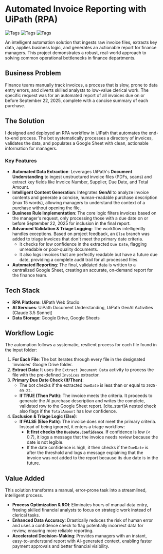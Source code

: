 # Automated Invoice Reporting with UiPath (RPA)

![Tags](https://img.shields.io/badge/RPA-UiPath-blue) ![Tags](https://img.shields.io/badge/AI-Document%20Understanding-green) ![Tags](https://img.shields.io/badge/AI-GenAI-purple)

An intelligent automation solution that ingests raw invoice files, extracts key data, applies business logic, and generates an actionable report for finance managers. This project demonstrates a robust, real-world approach to solving common operational bottlenecks in finance departments.

## Business Problem

Finance teams manually track invoices, a process that is slow, prone to data entry errors, and diverts skilled analysts to low-value clerical work. The specific request was for an automated report of all invoices due on or before September 22, 2025, complete with a concise summary of each purchase.

## The Solution

I designed and deployed an RPA workflow in UiPath that automates the end-to-end process. The bot systematically processes a directory of invoices, validates the data, and populates a Google Sheet with clean, actionable information for managers.

### Key Features

* **Automated Data Extraction**: Leverages UiPath's **Document Understanding** to ingest unstructured invoice files (PDFs, scans) and extract key fields like Invoice Number, Supplier, Due Date, and Total Amount.
* **Intelligent Content Generation**: Integrates **GenAI** to analyze invoice contents and generate a concise, human-readable purchase description (max 15 words), allowing managers to understand the context of a purchase without opening the file.
* **Business Rule Implementation**: The core logic filters invoices based on the manager's request, only processing those with a due date on or before September 22, 2025 for inclusion in the final report.
* **Advanced Validation & Triage Logging**: The workflow intelligently handles exceptions. Based on project feedback, an `Else` branch was added to triage invoices that don't meet the primary date criteria. 
    * It checks for low confidence in the extracted `Due Date`, flagging unreadable or poor-quality documents.
    * It also logs invoices that are perfectly readable but have a future due date, providing a complete audit trail for all processed files.
* **Automated Reporting**: The final, validated data is written to a centralized Google Sheet, creating an accurate, on-demand report for the finance team. 

## Tech Stack

* **RPA Platform**: UiPath Web Studio
* **AI Services**: UiPath Document Understanding, UiPath GenAI Activities (Claude 3.5 Sonnet)
* **Data Storage**: Google Drive, Google Sheets

## Workflow Logic

The automation follows a systematic, resilient process for each file found in the input folder:

1.  **For Each File**: The bot iterates through every file in the designated 'invoices' Google Drive folder.
2.  **Extract Data**: It uses the `Extract Document Data` activity to process the file with the pre-defined `Invoices` extractor.
3.  **Primary Due Date Check (If/Then)**:
    * The bot checks if the extracted `DueDate` is less than or equal to `2025-09-22`.
    * **If TRUE (Then Path)**: The invoice meets the criteria. It proceeds to generate the AI purchase description and writes the complete, validated row to the Google Sheet report. [cite_start]A nested check also flags if the `TotalAmount` has low confidence.
4.  **Exclusion & Triage Logic (Else)**:
    * **If FALSE (Else Path)**: The invoice does not meet the primary criteria. Instead of being ignored, it enters a triage workflow:
        * **It first checks the `DueDate.Confidence`**. If confidence is low (< 0.7), it logs a message that the invoice needs review because the date is not legible.
        * If the date confidence is high, it then checks if the `DueDate` is after the threshold and logs a message explaining that the invoice was not added to the report because its due date is in the future.

## Value Added

This solution transforms a manual, error-prone task into a streamlined, intelligent process.

* **Process Optimization & ROI**: Eliminates hours of manual data entry, freeing skilled financial analysts to focus on strategic work instead of clerical tasks.
* **Enhanced Data Accuracy**: Drastically reduces the risk of human error and uses a confidence check to flag potentially incorrect data for review, ensuring more reliable reporting.
* **Accelerated Decision-Making**: Provides managers with an instant, easy-to-understand report with AI-generated context, enabling faster payment approvals and better financial visibility.

